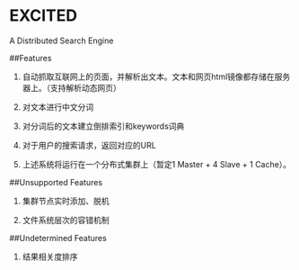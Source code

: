 # EXCITED

A Distributed Search Engine

##Features

1. 自动抓取互联网上的页面，并解析出文本。文本和网页html镜像都存储在服务器上。（支持解析动态网页）

2. 对文本进行中文分词

3. 对分词后的文本建立倒排索引和keywords词典

4. 对于用户的搜索请求，返回对应的URL

5. 上述系统将运行在一个分布式集群上（暂定1 Master + 4 Slave + 1 Cache）。

##Unsupported Features

1. 集群节点实时添加、脱机

2. 文件系统层次的容错机制

##Undetermined Features

1. 结果相关度排序
